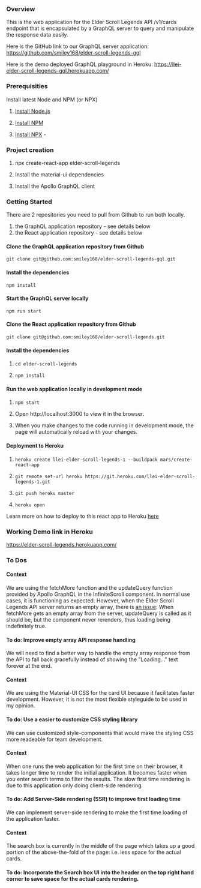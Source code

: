 ### Overview

This is the web application for the Elder Scroll Legends API /v1/cards endpoint that is encapsulated by a GraphQL server to query and manipulate the response data easily. 

Here is the GitHub link to our GraphQL server application: https://github.com/smiley168/elder-scroll-legends-gql

Here is the demo deployed GraphQL playground in Heroku: https://llei-elder-scroll-legends-gql.herokuapp.com/

### Prerequisities

Install latest Node and NPM (or NPX)

1. [Install Node.js](https://nodejs.org/en/download/package-manager/)

1. [Install NPM](https://www.npmjs.com/get-npm)

1. [Install NPX](https://www.npmjs.com/package/npx) - 


### Project creation

1. npx create-react-app elder-scroll-legends

1. Install the material-ui dependencies

1. Install the Apollo GraphQL client


### Getting Started

There are 2 repositories you need to pull from Github to run both locally.

1. the GraphQL application repository - see details below
1. the React application repository - see details below

#### Clone the GraphQL application repository from Github

```git clone git@github.com:smiley168/elder-scroll-legends-gql.git```

#### Install the dependencies

```npm install```

#### Start the GraphQL server locally

```npm run start```

#### Clone the React application repository from Github 

```git clone git@github.com:smiley168/elder-scroll-legends.git```

#### Install the dependencies

1. ```cd elder-scroll-legends```

1. ```npm install```

#### Run the web application locally in development mode

1. ```npm start```

1. Open http://localhost:3000 to view it in the browser.

1. When you make changes to the code running in development mode, the page will automatically reload with your changes.


#### Deployment to Heroku

1. ```heroku create llei-elder-scroll-legends-1 --buildpack mars/create-react-app```

1. ```git remote set-url heroku https://git.heroku.com/llei-elder-scroll-legends-1.git```

1. ```git push heroku master```

1. ```heroku open```

Learn more on how to deploy to this react app to Heroku [here](https://github.com/mars/create-react-app-buildpack)

### Working Demo link in Heroku

https://elder-scroll-legends.herokuapp.com/



### To Dos

#### Context

We are using the fetchMore function and the updateQuery function provided by Apollo GraphQL in the InfiniteScroll component. In normal use cases, it is functioning as expected. However, when the Elder Scroll Legends API server returns an empty array, there is [an issue](https://github.com/apollographql/react-apollo/issues/3468): When fetchMore gets an empty array from the server, updateQuery is called as it should be, but the component never rerenders, thus loading being indefinitely true. 

#### To do: Improve empty array API response handling 

We will need to find a better way to handle the empty array response from the API to fall back gracefully instead of showing the "Loading..." text forever at the end.

#### Context

We are using the Material-UI CSS for the card UI because it facilitates faster development. However, it is not the most flexible styleguide to be used in my opinion. 

#### To do: Use a easier to customize CSS styling library

We can use customized style-components that would make the styling CSS more readeable for team development.

#### Context

When one runs the web application for the first time on their browser, it takes longer time to render the initial application. It becomes faster when you enter search terms to filter the results. The slow first time rendering is due to this application only doing client-side rendering.

#### To do: Add Server-Side rendering (SSR) to improve first loading time

We can implement server-side rendering to make the first time loading of the application faster.

#### Context

The search box is currently in the middle of the page which takes up a good portion of the above-the-fold of the page: i.e. less space for the actual cards.

#### To do: Incorporate the Search box UI into the header on the top right hand corner to save space for the actual cards rendering.